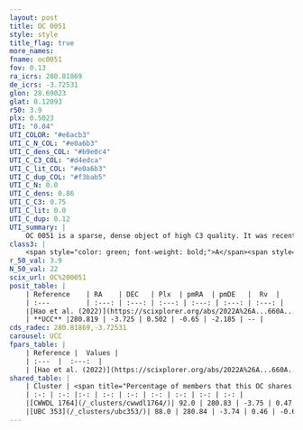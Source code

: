 ```yaml
---
layout: post
title: OC 0051
style: style
title_flag: true
more_names: 
fname: oc0051
fov: 0.13
ra_icrs: 280.81869
de_icrs: -3.72531
glon: 28.69023
glat: 0.12093
r50: 3.9
plx: 0.5023
UTI: "0.04"
UTI_COLOR: "#e6acb3"
UTI_C_N_COL: "#e0a6b3"
UTI_C_dens_COL: "#b9e0c4"
UTI_C_C3_COL: "#d4edca"
UTI_C_lit_COL: "#e0a6b3"
UTI_C_dup_COL: "#f3bab5"
UTI_C_N: 0.0
UTI_C_dens: 0.86
UTI_C_C3: 0.75
UTI_C_lit: 0.0
UTI_C_dup: 0.12
UTI_summary: |
    OC 0051 is a sparse, dense object of high C3 quality. It was recently reported in the literature.<br><br><span style="color: #99180f; font-weight: bold;">Warning: </span>This is likely a duplicate object, which shares a large percentage of members with at least one previously reported entry.<br><br><span style="color: #99180f; font-weight: bold;">Warning: </span>contains less than 25 stars with <i>P>0.5</i> estimated.
class3: |
    <span style="color: green; font-weight: bold;">A</span><span style="color: #FFC300; font-weight: bold;">B</span>
r_50_val: 3.9
N_50_val: 22
scix_url: OC%200051
posit_table: |
    | Reference    | RA    | DEC   | Plx  | pmRA  | pmDE   |  Rv  |
    | :---         | :---: | :---: | :---: | :---: | :---: | :---: |
    |[Hao et al. (2022)](https://scixplorer.org/abs/2022A%26A...660A...4H) | 280.81 | -3.731 | 0.514 | -0.647 | -2.186 | -- |
    | **UCC** |280.819 | -3.725 | 0.502 | -0.65 | -2.185 | -- | 
cds_radec: 280.81869,-3.72531
carousel: UCC
fpars_table: |
    | Reference |  Values |
    | :---  |  :---:  |
    | [Hao et al. (2022)](https://scixplorer.org/abs/2022A%26A...660A...4H) | `AG=4.04, age=6.0, Z=0.028` |
shared_table: |
    | Cluster | <span title="Percentage of members that this OC shares with the ones listed">%</span>   | RA   | DEC   | Plx   | pmRA  | pmDE  | Rv | UTI |
    | :-: | :-: |:-: | :-: | :-: | :-: | :-: | :-: | :-: |
    |[CWWDL 1764](/_clusters/cwwdl1764/)| 92.0 | 280.83 | -3.75 | 0.47 | -0.63 | -2.18 | 29.97 |0.12 |
    |[UBC 353](/_clusters/ubc353/)| 88.0 | 280.84 | -3.74 | 0.46 | -0.63 | -2.19 | 29.97 |0.73 |
---
```

